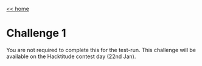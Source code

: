 [<< home](./README.md)

# Challenge 1

You are not required to complete this for the test-run. This challenge will be available on the Hacktitude contest day (22nd Jan).
